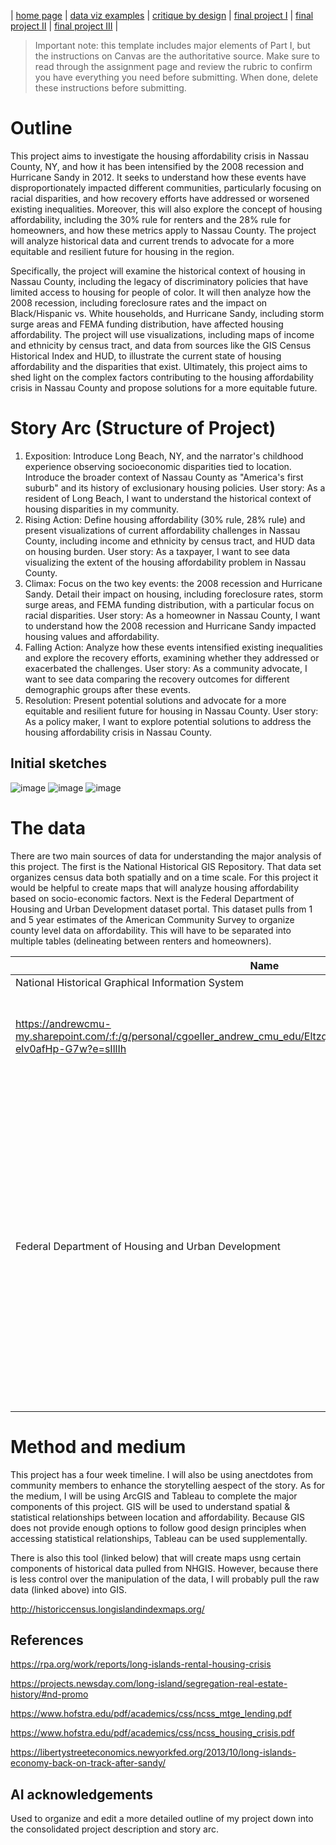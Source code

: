 | [home page](https://cmustudent.github.io/tswd-portfolio-templates/) | [data viz examples](dataviz-examples) | [critique by design](critique-by-design) | [final project I](final-project-part-one) | [final project II](final-project-part-two) | [final project III](final-project-part-three) |


> Important note: this template includes major elements of Part I, but the instructions on Canvas are the authoritative source.  Make sure to read through the assignment page and review the rubric to confirm you have everything you need before submitting.  When done, delete these instructions before submitting.
 
# Outline

This project aims to investigate the housing affordability crisis in Nassau County, NY, and how it has been intensified by the 2008 recession and Hurricane Sandy in 2012. It seeks to understand how these events have disproportionately impacted different communities, particularly focusing on racial disparities, and how recovery efforts have addressed or worsened existing inequalities. Moreover, this will also explore the concept of housing affordability, including the 30% rule for renters and the 28% rule for homeowners, and how these metrics apply to Nassau County. The project will analyze historical data and current trends to advocate for a more equitable and resilient future for housing in the region.

Specifically, the project will examine the historical context of housing in Nassau County, including the legacy of discriminatory policies that have limited access to housing for people of color. It will then analyze how the 2008 recession, including foreclosure rates and the impact on Black/Hispanic vs. White households, and Hurricane Sandy, including storm surge areas and FEMA funding distribution, have affected housing affordability. The project will use visualizations, including maps of income and ethnicity by census tract, and data from sources like the GIS Census Historical Index and HUD, to illustrate the current state of housing affordability and the disparities that exist. Ultimately, this project aims to shed light on the complex factors contributing to the housing affordability crisis in Nassau County and propose solutions for a more equitable future.

# Story Arc (Structure of Project) 

1.	Exposition: Introduce Long Beach, NY, and the narrator's childhood experience observing socioeconomic disparities tied to location. Introduce the broader context of Nassau County as "America's first suburb" and its history of exclusionary housing policies. User story: As a resident of Long Beach, I want to understand the historical context of housing disparities in my community.
2.	Rising Action: Define housing affordability (30% rule, 28% rule) and present visualizations of current affordability challenges in Nassau County, including income and ethnicity by census tract, and HUD data on housing burden. User story: As a taxpayer, I want to see data visualizing the extent of the housing affordability problem in Nassau County.
3.	Climax: Focus on the two key events: the 2008 recession and Hurricane Sandy. Detail their impact on housing, including foreclosure rates, storm surge areas, and FEMA funding distribution, with a particular focus on racial disparities. User story: As a homeowner in Nassau County, I want to understand how the 2008 recession and Hurricane Sandy impacted housing values and affordability.
4.	Falling Action: Analyze how these events intensified existing inequalities and explore the recovery efforts, examining whether they addressed or exacerbated the challenges. User story: As a community advocate, I want to see data comparing the recovery outcomes for different demographic groups after these events.
5.	Resolution: Present potential solutions and advocate for a more equitable and resilient future for housing in Nassau County. User story: As a policy maker, I want to explore potential solutions to address the housing affordability crisis in Nassau County.

## Initial sketches
![image](https://github.com/user-attachments/assets/c90f2e5d-0bea-4bab-86d9-728d0e3cdbe2)
![image](https://github.com/user-attachments/assets/61ef5864-59b3-4456-bf29-d1e144607ba8)
![image](https://github.com/user-attachments/assets/5b6fecfe-fd30-41bb-9f44-944bd9cb27e6)


# The data

There are two main sources of data for understanding the major analysis of this project. The first is the National Historical GIS Repository. That data set organizes census data both spatially and on a time scale. For this project it would be helpful to create maps that will analyze housing affordability based on socio-economic factors. Next is the Federal Department of Housing and Urban Development dataset portal. This dataset pulls from 1 and 5 year estimates of the American Community Survey to organize county level data on affordability. This will have to be separated into multiple tables (delineating between renters and homeowners). 


| Name | URL | Description |
|------|-----|-------------|
|National Historical Graphical Information System | https://data2.nhgis.org/main 
https://andrewcmu-my.sharepoint.com/:f:/g/personal/cgoeller_andrew_cmu_edu/Eltzq0kqOzVAs45dnFMQshEBmN_Yp5oP7-elv0afHp-G7w?e=sIllIh | The first is the National Historical GIS Repository. That data set organizes census data both spatially and on a time scale. For this project it would be helpful to create maps that will analyze housing affordability based on socio-economic factors. This data is publically available through the first link; However it needed to be filtered to get the correct information which I attached in the second link. |
|Federal Department of Housing and Urban Development | https://www.huduser.gov/portal/datasets/cp.html#query_2006-2021  | The Federal Department of Housing and Urban Development dataset portal. This dataset pulls from 1 and 5 year estimates of the American Community Survey to organize county level data on affordability. This will have to be separated into multiple tables (delineating between renters and homeowners). |

# Method and medium
This project has a four week timeline. I will also be using anectdotes from community members to enhance the storytelling aespect of the story. As for the medium, I will be using ArcGIS and Tableau to complete the major components of this project. GIS will be used to understand spatial & statistical relationships between location and affordability. Because GIS does not provide enough options to follow good design principles when accessing statistical relationships, Tableau can be used supplementally. 

There is also this tool (linked below) that will create maps usng certain components of historical data pulled from NHGIS. However, because there is less control over the manipulation of the data, I will probably pull the raw data (linked above) into GIS. 

http://historiccensus.longislandindexmaps.org/

## References
https://rpa.org/work/reports/long-islands-rental-housing-crisis

https://projects.newsday.com/long-island/segregation-real-estate-history/#nd-promo

https://www.hofstra.edu/pdf/academics/css/ncss_mtge_lending.pdf

https://www.hofstra.edu/pdf/academics/css/ncss_housing_crisis.pdf 

https://libertystreeteconomics.newyorkfed.org/2013/10/long-islands-economy-back-on-track-after-sandy/ 
## AI acknowledgements
Used to organize and edit a more detailed outline of my project down into the consolidated project description and story arc. 
